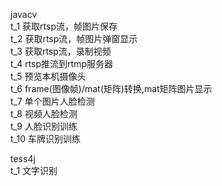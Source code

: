 
javacv<br/>
t_1  获取rtsp流，帧图片保存  <br/>
t_2  获取rtsp流，帧图片弹窗显示    <br/>
t_3  获取rtsp流，录制视频   <br/>
t_4  rtsp推流到rtmp服务器 <br/>
t_5  预览本机摄像头    <br/>
t_6  frame(图像帧)/mat(矩阵)转换,mat矩阵图片显示<br/>
t_7  单个图片人脸检测<br/>
t_8  视频人脸检测<br/>
t_9  人脸识别训练<br/>
t_10 车牌识别训练<br/>

tess4j<br/>
t_1  文字识别<br/>


